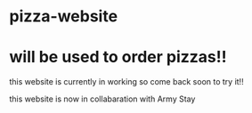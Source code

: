 # pizza-website
# will be used to order pizzas!!
this website is currently in working so come back soon to try it!!

this website is now in collabaration with Army Stay
